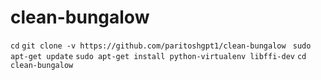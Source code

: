 # clean-bungalow

```cd```
```git clone -v https://github.com/paritoshgpt1/clean-bungalow```
``` sudo apt-get update```
```sudo apt-get install python-virtualenv libffi-dev```
```cd clean-bungalow```
